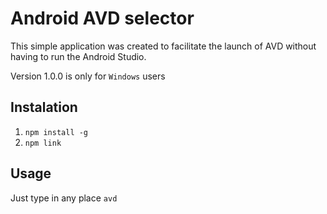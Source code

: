 # Android AVD selector

This simple application was created to facilitate the launch of AVD without having to run the Android Studio.

Version 1.0.0 is only for `Windows` users

## Instalation

1.  `npm install -g`
2.  `npm link`

## Usage

Just type in any place `avd`
